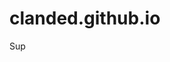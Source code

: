 # clanded.github.io
<!DOCTYPE html>
<html lang="en">
<head>
    <meta charset="UTF-8">
    <meta name="viewport" content="width=device-width, initial-scale=1.0">
    <title>x</title>
</head>
<body>
    Sup
</body>
</html>
